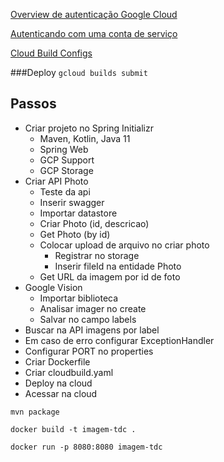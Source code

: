 [Overview de autenticação Google Cloud](https://cloud.google.com/docs/authentication)

[Autenticando com uma conta de serviço](https://cloud.google.com/docs/authentication/production)

[Cloud Build Configs](https://cloud.google.com/build/docs/build-config-file-schema)

###Deploy 
`gcloud builds submit`


## Passos

- Criar projeto no Spring Initializr
    - Maven, Kotlin, Java 11
    - Spring Web
    - GCP Support
    - GCP Storage
- Criar API Photo
    - Teste da api
    - Inserir swagger
    - Importar datastore
    - Criar Photo (id, descricao)
    - Get Photo (by id)
    - Colocar upload de arquivo no criar photo
        - Registrar no storage
        - Inserir fileId na entidade Photo
    - Get URL da imagem por id de foto
- Google Vision
    - Importar biblioteca
    - Analisar imager no create
    - Salvar no campo labels
- Buscar na API imagens por label
- Em caso de erro configurar ExceptionHandler
- Configurar PORT no properties
- Criar Dockerfile
- Criar cloudbuild.yaml
- Deploy na cloud
- Acessar na cloud

`mvn package`

`docker build -t imagem-tdc .`

`docker run -p 8080:8080 imagem-tdc`



